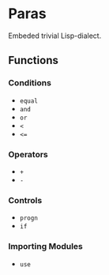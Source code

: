 # Paras

Embeded trivial Lisp-dialect.

## Functions

### Conditions

- `equal`
- `and`
- `or`
- `<`
- `<=`

### Operators

- `+`
- `-`

### Controls

- `progn`
- `if`

### Importing Modules

- `use`
